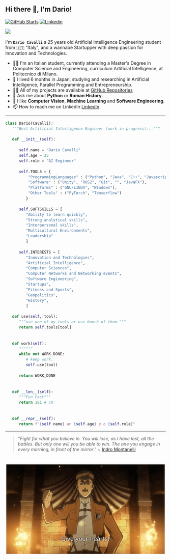 <!-- <a target="blank"><img align="left" src="./assets/patric1.gif" /></a> -->

## Hi there 👋, I'm Dario!
[![GitHub Starts](https://img.shields.io/github/stars/Cavalli98?label=github&color=181717&logo=github&style=for-the-badge)](https://github.com/Cavalli98)
[![Linkedin](https://img.shields.io/badge/linked-in-369?style=for-the-badge&logo=linkedin&logoColor=white&color=blue)](http://www.linkedin.com/in/dario-cavalli-03111710)

<p align="left">
 <img src="https://readme-typing-svg.herokuapp.com/?lines=Welcome+to+my+GitHub+Profile!&center=true&width=360&height=30">
</p>

<!-- <a target="blank"><img align="left" src="./assets/profile_pic.gif" /></a> -->


I'm **`Dario Cavalli`** a 25 years old Artificial Intelligence Engineering student from 🇮🇹 "Italy",
and a wannabe Startupper with deep passion for Innovation and Technologies.

- 🧑‍🎓 I'm an Italian student, currently attending a Master's Degree in Computer Science and Engineering, curriculum Artificial Intelligence, at Politecnico di Milano.
- 🎎 I lived 6 months in Japan, studying and researching in Artificial Intelligence, Parallel Programming and Entrepreneurship.
- 👨‍💻 All of my projects are available at [GitHub Repositories](https://github.com/Cavalli98?tab=repositories)
- 💬 Ask me about **Python** or **Roman History**.
- 🐧 I like **Computer Vision**, **Machine Learning** and **Software Engineering**.
- 📫 How to reach me on LinkedIn [LinkedIn](http://www.linkedin.com/in/dario-cavalli).


<!-- to print thick horizontal line -->
---

```python
class Dario(Cavalli):
   """Best Artificial Intelligence Engineer (work in progress)..."""
   
   def __init__(self):
     
      self.name = "Dario Cavalli"
      self.age = 25
      self.role = "AI Engineer"

      self.TOOLS = {
          "ProgrammingLanguages" : ("Python", "Java", "C++", "Javascript", "Prolog", "R"),
          "Software" : ("Unity", "ROS2", "Git", "", "JavaFX"),
          "Platforms" : ("GNU/LINUX", "Windows"),
          "Other Tools" : ("PyTorch", "Tensorflow")
         }

      self.SOFTSKILLS = [
         "Ability to learn quickly",
         "Strong analytical skills",
         "Interpersonal skills",
         "Multicultural Environments",
         "Leadership"
         ]

      self.INTERESTS = [
         "Innovation and Technologies",
         "Artificial Intelligence",
         "Computer Sciences",
         "Computer Networks and Networking events",
         "Software Engineering",
         "Startups",
         "Fitness and Sports",
         "Geopolitics",
         "History",
         ]

   def use(self, tool):
      """use one of my tools or use bunch of them."""
      return self.tools[tool]


   def work(self):
      """"""
      while not WORK_DONE:
         # keep work.
         self.use(tool)

      return WORK_DONE


   def __len__(self):
      """Fun Fact"""
      return 181 # cm


   def __repr__(self):
      return f"{self.name} an {self.age} y.o {self.role}"

```
---

> "_Fight for what you believe in. You will lose, as I have lost, all the battles. But only one will you be able to win. The one you engage in every morning, in front of the mirror_.”
> ~ [Indro Montanelli](https://en.wikipedia.org/wiki/Indro_Montanelli)

#
<p align="center">
<a href="https://Cavalli98.github.io/" target="blank"><img src="https://github.com/Cavalli98/Cavalli98/blob/main/assets/shinzou.gif" /></a>
</p>

# 
